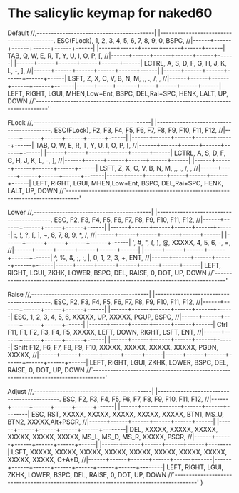 # The salicylic keymap for naked60

Default
  //,-----------------------------------------|             |-----------------------------------------.
 ESC(FLock),     1,     2,     3,     4,     5,                   6,     7,     8,     9,     0,  BSPC,
  //|------+------+------+------+------+------|             |------+------+------+------+------+------|
        TAB,     Q,     W,     E,     R,     T,                   Y,     U,     I,     O,     P,     [,
  //|------+------+------+------+------+------|             |------+------+------+------+------+------|
      LCTRL,     A,     S,     D,     F,     G,                   H,     J,     K,     L,     -,     ],
  //|------+------+------+------+------+------|             |------+------+------+------+------+------|
       LSFT,     Z,     X,     C,     V,     B,                   N,     M,     ,,     .,     /,     \,
  //|------+------+------+------+------+-------|------+-----+-------+-----+------+------+------|
              LEFT, RIGHT,  LGUI,  MHEN,Low+Ent,  BSPC,  DEL,Rai+SPC, HENK,  LALT,    UP,  DOWN 
          //`----------------------------------------------------------------------------------'

FLock
  //,-----------------------------------------|             |-----------------------------------------.
 ESC(FLock),    F2,    F3,    F4,    F5,    F6,                  F7,    F8,    F9,   F10,   F11,   F12,
  //|------+------+------+------+------+------|             |------+------+------+------+------+------|
        TAB,     Q,     W,     E,     R,     T,                   Y,     U,     I,     O,     P,     [,
  //|------+------+------+------+------+------|             |------+------+------+------+------+------|
      LCTRL,     A,     S,     D,     F,     G,                   H,     J,     K,     L,     -,     ],
  //|------+------+------+------+------+------|             |------+------+------+------+------+------|
       LSFT,     Z,     X,     C,     V,     B,                   N,     M,     ,,     .,     /,     \,
  //|------+------+------+------+------+-------|------+-----+-------+-----+------+------+------|
              LEFT, RIGHT,  LGUI,  MHEN,Low+Ent,  BSPC,  DEL,Rai+SPC, HENK,  LALT,    UP,  DOWN 
          //`----------------------------------------------------------------------------------'

Lower
  //,-----------------------------------------|             |-----------------------------------------.
        ESC,    F2,    F3,    F4,    F5,    F6,                  F7,    F8,    F9,   F10,   F11,   F12,
  //|------+------+------+------+------+------|             |------+------+------+------+------+------|
          :,     !,     ?,     [,     ],     ~,                   6,     7,     8,     9,     *,     /,
  //|------+------+------+------+------+------|             |------+------+------+------+------+------|
          ',     #,     ",     (,     ),     @,               XXXXX,     4,     5,     6,     -,     =,
  //|------+------+------+------+------+------|             |------+------+------+------+------+------|
          ^,     %,     &,      ;,    :,     |,                   0,     1,     2,     3,     +,   ENT,
  //|------+------+------+------+------+------|------+------+------+------+------+------+------|
              LEFT, RIGHT,  LGUI,  ZKHK, LOWER,  BSPC,   DEL, RAISE,     0,   DOT,    UP,  DOWN 
          //`----------------------------------------------------------------------------------'

Raise
  //,-----------------------------------------|             |-----------------------------------------.
        ESC,    F2,    F3,    F4,    F5,    F6,                  F7,    F8,    F9,   F10,   F11,   F12,
  //|------+------+------+------+------+------|             |------+------+------+------+------+------|
        ESC,     1,     2,     3,     4,     5,                   6, XXXXX,    UP, XXXXX,  PGUP,  BSPC,
  //|------+------+------+------+------+------|             |------+------+------+------+------+------|
   Ctrl F11,    F1,    F2,    F3,    F4,    F5,               XXXXX,  LEFT,  DOWN, RIGHT,  LSFT,   ENT,
  //|------+------+------+------+------+------|             |------+------+------+------+------+------|
  Shift F12,    F6,    F7,    F8,    F9,   F10,               XXXXX, XXXXX, XXXXX, XXXXX,  PGDN, XXXXX,
  //|------+------+------+------+------+------|------+------+------+------+------+------+------|
              LEFT, RIGHT,  LGUI,  ZKHK, LOWER,  BSPC,   DEL, RAISE,     0,   DOT,    UP,  DOWN
          //`----------------------------------------------------------------------------------'

Adjust
  //,-----------------------------------------|             |-------------------------------------------.
        ESC,    F2,    F3,    F4,    F5,    F6,                  F7,    F8,    F9,   F10,   F11,     F12,
  //|------+------+------+------+------+------|             |------+------+------+------+------+--------|
        ESC,   RST, XXXXX, XXXXX, XXXXX, XXXXX,               XXXXX,  BTN1,  MS_U,  BTN2, XXXXX,Alt+PSCR,
  //|------+------+------+------+------+------|             |------+------+------+------+------+--------|
        DEL, XXXXX, XXXXX, XXXXX, XXXXX, XXXXX,               XXXXX,  MS_L,  MS_D,  MS_R, XXXXX,    PSCR,
  //|------+------+------+------+------+------|             |------+------+------+------+------+--------|
       LSFT, XXXXX, XXXXX, XXXXX, XXXXX, XXXXX,               XXXXX, XXXXX, XXXXX, XXXXX, XXXXX,   C+A+D,
  //|------+------+------+------+------+------|------+------+------+------+------+------+------+--------|
              LEFT, RIGHT,  LGUI,  ZKHK, LOWER,  BSPC,   DEL, RAISE,     0,   DOT,    UP,  DOWN
          //`--------------------------------------------------------------------------------------'
  )